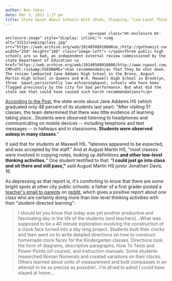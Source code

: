 ```yaml
---
author: Ben Yakas
date: Mar 3, 2011 1:37 pm
title: State Upset About Schools With iPods, Sleeping, "Low-Level Thinking"
---
```


	
										<p><span class="mt-enclosure mt-enclosure-image" style="display: inline;"> <img alt="3311sleepingclass.jpg" src="https://web.archive.org/web/20140508010800im_/http://gothamist.com/attachments/byakas/3311sleepingclass.jpg" width="250" height="188" class="image-left"> </span>Three public high schools are so bad, an independent external review commissioned by the state Department of Education <a href="https://web.archive.org/web/20140508010800/http://www.nypost.com/p/news/local/where_kids_get_an_educa_shun_Zqck8duBQKfafK9cEdVMwI?CMP=OTC-rss&amp;FEEDNAME=">has recommended</a> that they be shut down. The review lambasted Jane Addams High School in the Bronx, August Martin High School in Queens and W.H. Maxwell High School in Brooklyn, three  &quot;persistently low-achieving&quot; schools who have been flagged previously by the city for bad performance. But what did the state see that could have caused such harsh recommendations?</p>

<p><a href="https://web.archive.org/web/20140508010800/http://www.nypost.com/p/news/local/where_kids_get_an_educa_shun_Zqck8duBQKfafK9cEdVMwI?CMP=OTC-rss&amp;FEEDNAME=">According to the Post</a>, the state wrote about Jane Addams HS (which graduated only 48 percent of its students last year): &quot;After visiting 51 classes, the team determined that there was little evidence of learning taking place...Students were observed listening to headphones and communicating on mobile devices -- including telephone and text messages -- in hallways and in classrooms. <strong>Students were observed asleep in many classes</strong>.&quot; </p>

<p>It said that for students at Maxwell HS, &quot;lateness appeared to be expected, and was accepted by the staff.&quot; And at August Martin HS, &quot;most classes were involved in copying notes, looking up definitions <strong>and other low-level thinking activities.</strong>&quot; One student testified to that: &quot;<strong>I could just go into class and sit there and still pass,&quot;</strong> said August Martin HS junior Jonathan Davis, 16.</p>

<p>As depressing as that report is, it&apos;s comforting to know that there are some bright spots at other city public schools: a father of a first grader posted a <a href="https://web.archive.org/web/20140508010800/http://imgur.com/1cVcn?full">teacher&apos;s email to parents</a> on <a href="https://web.archive.org/web/20140508010800/http://www.reddit.com/r/reddit.com/comments/fw4rm/my_kid_is_a_firstgrader_in_a_nyc_public_school/">reddit</a>, which gives a positive report about one class who are certainly doing more than low-level thinking activities with their &quot;student-directed learning&quot;: </p>

<blockquote>I should let you know that today was yet another productive and fascinating day in the life of the students (and teachers)...What was supposed to be a 40 minute exploration involving the construction of a clock face turned into a day long project. Students built their clocks and then went on to write detailed directions on how to construct homemade clock faces for the Kindergarten classes. Directions took the form of diagrams, descriptive paragraphs, How To Texts and Power Points (of course), and instruction manuals. Some students researched Roman Numerals and created variations on their clocks. Others learned about units of measurement and built compasses in an attempt to be as precise as possible!...I&apos;m afraid to admit I could have stayed at home...</blockquote>					
										
									
				